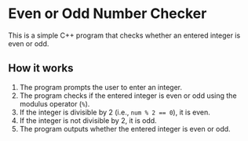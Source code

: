 # Even or Odd Number Checker

This is a simple C++ program that checks whether an entered integer is even or odd.

## How it works

1. The program prompts the user to enter an integer.
2. The program checks if the entered integer is even or odd using the modulus operator (`%`).
3. If the integer is divisible by 2 (i.e., `num % 2 == 0`), it is even.
4. If the integer is not divisible by 2, it is odd.
5. The program outputs whether the entered integer is even or odd.
